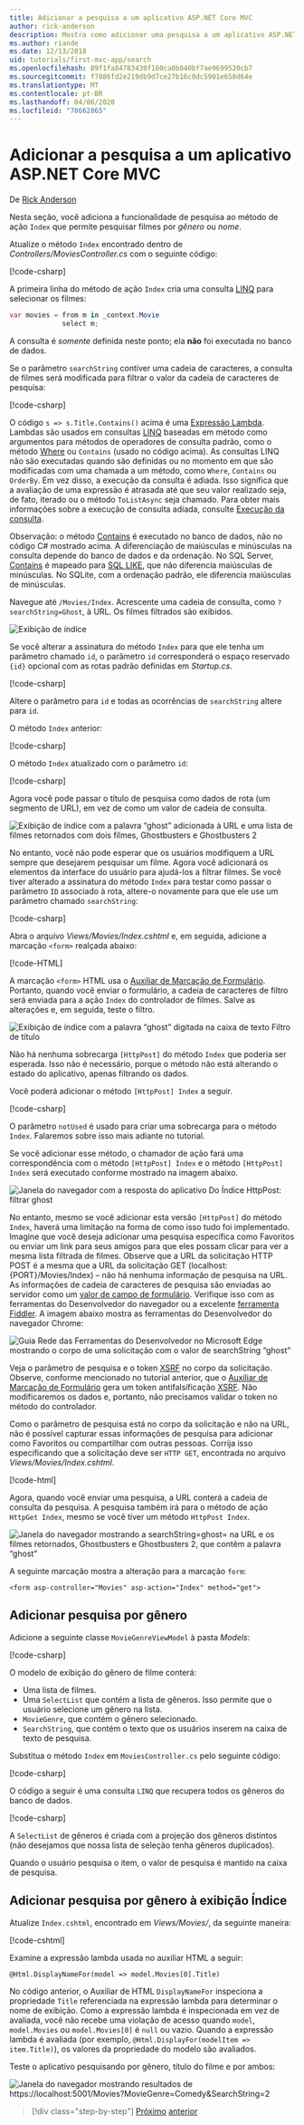 ```yaml
---
title: Adicionar a pesquisa a um aplicativo ASP.NET Core MVC
author: rick-anderson
description: Mostra como adicionar uma pesquisa a um aplicativo ASP.NET Core MVC básico
ms.author: riande
ms.date: 12/13/2018
uid: tutorials/first-mvc-app/search
ms.openlocfilehash: 89f1fa84783430f160ca0b840bf7ae9699520cb7
ms.sourcegitcommit: f7886fd2e219db9d7ce27b16c0dc5901e658d64e
ms.translationtype: MT
ms.contentlocale: pt-BR
ms.lasthandoff: 04/06/2020
ms.locfileid: "78662865"
---
```

# <a name="add-search-to-an-aspnet-core-mvc-app"></a>Adicionar a pesquisa a um aplicativo ASP.NET Core MVC

De [Rick Anderson](https://twitter.com/RickAndMSFT)

Nesta seção, você adiciona a funcionalidade de pesquisa ao método de ação `Index` que permite pesquisar filmes por *gênero* ou *nome*.

Atualize o método `Index` encontrado dentro de *Controllers/MoviesController.cs* com o seguinte código:

[!code-csharp[](~/tutorials/first-mvc-app/start-mvc/sample/MvcMovie/Controllers/MoviesController.cs?name=snippet_1stSearch)]

A primeira linha do método de ação `Index` cria uma consulta [LINQ](/dotnet/standard/using-linq) para selecionar os filmes:

```csharp
var movies = from m in _context.Movie
             select m;
```

A consulta é *somente* definida neste ponto; ela **não** foi executada no banco de dados.

Se o parâmetro `searchString` contiver uma cadeia de caracteres, a consulta de filmes será modificada para filtrar o valor da cadeia de caracteres de pesquisa:

[!code-csharp[](~/tutorials/first-mvc-app/start-mvc/sample/MvcMovie/Controllers/MoviesController.cs?name=snippet_SearchNull2)]

O código `s => s.Title.Contains()` acima é uma [Expressão Lambda](/dotnet/csharp/programming-guide/statements-expressions-operators/lambda-expressions). Lambdas são usados em consultas [LINQ](/dotnet/standard/using-linq) baseadas em método como argumentos para métodos de operadores de consulta padrão, como o método [Where](/dotnet/api/system.linq.enumerable.where) ou `Contains` (usado no código acima). As consultas LINQ não são executadas quando são definidas ou no momento em que são modificadas com uma chamada a um método, como `Where`, `Contains` ou `OrderBy`. Em vez disso, a execução da consulta é adiada.  Isso significa que a avaliação de uma expressão é atrasada até que seu valor realizado seja, de fato, iterado ou o método `ToListAsync` seja chamado. Para obter mais informações sobre a execução de consulta adiada, consulte [Execução da consulta](/dotnet/framework/data/adonet/ef/language-reference/query-execution).

Observação: o método [Contains](/dotnet/api/system.data.objects.dataclasses.entitycollection-1.contains) é executado no banco de dados, não no código C# mostrado acima. A diferenciação de maiúsculas e minúsculas na consulta depende do banco de dados e da ordenação. No SQL Server, [Contains](/dotnet/api/system.data.objects.dataclasses.entitycollection-1.contains) é mapeado para [SQL LIKE](/sql/t-sql/language-elements/like-transact-sql), que não diferencia maiúsculas de minúsculas. No SQLite, com a ordenação padrão, ele diferencia maiúsculas de minúsculas.

Navegue até `/Movies/Index`. Acrescente uma cadeia de consulta, como `?searchString=Ghost`, à URL. Os filmes filtrados são exibidos.

![Exibição de índice](~/tutorials/first-mvc-app/search/_static/ghost.png)

Se você alterar a assinatura do método `Index` para que ele tenha um parâmetro chamado `id`, o parâmetro `id` corresponderá o espaço reservado `{id}` opcional com as rotas padrão definidas em *Startup.cs*.

[!code-csharp[](~/tutorials/first-mvc-app/start-mvc/sample/MvcMovie/Startup.cs?highlight=5&name=snippet_1)]

Altere o parâmetro para `id` e todas as ocorrências de `searchString` altere para `id`.

O método `Index` anterior:

[!code-csharp[](~/tutorials/first-mvc-app/start-mvc/sample/MvcMovie/Controllers/MoviesController.cs?highlight=1,6,8&name=snippet_1stSearch)]

O método `Index` atualizado com o parâmetro `id`:

[!code-csharp[](~/tutorials/first-mvc-app/start-mvc/sample/MvcMovie/Controllers/MoviesController.cs?highlight=1,6,8&name=snippet_SearchID)]

Agora você pode passar o título de pesquisa como dados de rota (um segmento de URL), em vez de como um valor de cadeia de consulta.

![Exibição de índice com a palavra “ghost” adicionada à URL e uma lista de filmes retornados com dois filmes, Ghostbusters e Ghostbusters 2](~/tutorials/first-mvc-app/search/_static/g2.png)

No entanto, você não pode esperar que os usuários modifiquem a URL sempre que desejarem pesquisar um filme. Agora você adicionará os elementos da interface do usuário para ajudá-los a filtrar filmes. Se você tiver alterado a assinatura do método `Index` para testar como passar o parâmetro `ID` associado à rota, altere-o novamente para que ele use um parâmetro chamado `searchString`:

[!code-csharp[](~/tutorials/first-mvc-app/start-mvc/sample/MvcMovie/Controllers/MoviesController.cs?highlight=1,6,8&name=snippet_1stSearch)]

Abra o arquivo *Views/Movies/Index.cshtml* e, em seguida, adicione a marcação `<form>` realçada abaixo:

[!code-HTML[](~/tutorials/first-mvc-app/start-mvc/sample/MvcMovie/Views/Movies/IndexForm1.cshtml?highlight=10-16&range=4-21)]

A marcação `<form>` HTML usa o [Auxiliar de Marcação de Formulário](xref:mvc/views/working-with-forms). Portanto, quando você enviar o formulário, a cadeia de caracteres de filtro será enviada para a ação `Index` do controlador de filmes. Salve as alterações e, em seguida, teste o filtro.

![Exibição de índice com a palavra “ghost” digitada na caixa de texto Filtro de título](~/tutorials/first-mvc-app/search/_static/filter.png)

Não há nenhuma sobrecarga `[HttpPost]` do método `Index` que poderia ser esperada. Isso não é necessário, porque o método não está alterando o estado do aplicativo, apenas filtrando os dados.

Você poderá adicionar o método `[HttpPost] Index` a seguir.

[!code-csharp[](~/tutorials/first-mvc-app/start-mvc/sample/MvcMovie/Controllers/MoviesController.cs?highlight=1&name=snippet_SearchPost)]

O parâmetro `notUsed` é usado para criar uma sobrecarga para o método `Index`. Falaremos sobre isso mais adiante no tutorial.

Se você adicionar esse método, o chamador de ação fará uma correspondência com o método `[HttpPost] Index` e o método `[HttpPost] Index` será executado conforme mostrado na imagem abaixo.

![Janela do navegador com a resposta do aplicativo Do Índice HttpPost: filtrar ghost](~/tutorials/first-mvc-app/search/_static/fo.png)

No entanto, mesmo se você adicionar esta versão `[HttpPost]` do método `Index`, haverá uma limitação na forma de como isso tudo foi implementado. Imagine que você deseja adicionar uma pesquisa específica como Favoritos ou enviar um link para seus amigos para que eles possam clicar para ver a mesma lista filtrada de filmes. Observe que a URL da solicitação HTTP POST é a mesma que a URL da solicitação GET (localhost:{PORT}/Movies/Index) – não há nenhuma informação de pesquisa na URL. As informações de cadeia de caracteres de pesquisa são enviadas ao servidor como um [valor de campo de formulário](https://developer.mozilla.org/docs/Learn/HTML/Forms/Sending_and_retrieving_form_data). Verifique isso com as ferramentas do Desenvolvedor do navegador ou a excelente [ferramenta Fiddler](https://www.telerik.com/fiddler). A imagem abaixo mostra as ferramentas do Desenvolvedor do navegador Chrome:

![Guia Rede das Ferramentas do Desenvolvedor no Microsoft Edge mostrando o corpo de uma solicitação com o valor de searchString “ghost”](~/tutorials/first-mvc-app/search/_static/f12_rb.png)

Veja o parâmetro de pesquisa e o token [XSRF](xref:security/anti-request-forgery) no corpo da solicitação. Observe, conforme mencionado no tutorial anterior, que o [Auxiliar de Marcação de Formulário](xref:mvc/views/working-with-forms) gera um token antifalsificação [XSRF](xref:security/anti-request-forgery). Não modificaremos os dados e, portanto, não precisamos validar o token no método do controlador.

Como o parâmetro de pesquisa está no corpo da solicitação e não na URL, não é possível capturar essas informações de pesquisa para adicionar como Favoritos ou compartilhar com outras pessoas. Corrija isso especificando que a solicitação deve ser `HTTP GET`, encontrada no arquivo *Views/Movies/Index.cshtml*.

[!code-html[](~/tutorials/first-mvc-app/start-mvc/sample/MvcMovie22/Views/Movies/IndexGet.cshtml?highlight=12&range=1-23)]

Agora, quando você enviar uma pesquisa, a URL conterá a cadeia de consulta da pesquisa. A pesquisa também irá para o método de ação `HttpGet Index`, mesmo se você tiver um método `HttpPost Index`.

![Janela do navegador mostrando a searchString=ghost= na URL e os filmes retornados, Ghostbusters e Ghostbusters 2, que contêm a palavra “ghost”](~/tutorials/first-mvc-app/search/_static/search_get.png)

A seguinte marcação mostra a alteração para a marcação `form`:

```cshtml
<form asp-controller="Movies" asp-action="Index" method="get">
```

## <a name="add-search-by-genre"></a>Adicionar pesquisa por gênero

Adicione a seguinte classe `MovieGenreViewModel` à pasta *Models*:

[!code-csharp[](~/tutorials/first-mvc-app/start-mvc/sample/MvcMovie/Models/MovieGenreViewModel.cs)]

O modelo de exibição do gênero de filme conterá:

* Uma lista de filmes.
* Uma `SelectList` que contém a lista de gêneros. Isso permite que o usuário selecione um gênero na lista.
* `MovieGenre`, que contém o gênero selecionado.
* `SearchString`, que contém o texto que os usuários inserem na caixa de texto de pesquisa.

Substitua o método `Index` em `MoviesController.cs` pelo seguinte código:

[!code-csharp[](~/tutorials/first-mvc-app/start-mvc/sample/MvcMovie22/Controllers/MoviesController.cs?name=snippet_SearchGenre)]

O código a seguir é uma consulta `LINQ` que recupera todos os gêneros do banco de dados.

[!code-csharp[](~/tutorials/first-mvc-app/start-mvc/sample/MvcMovie22/Controllers/MoviesController.cs?name=snippet_LINQ)]

A `SelectList` de gêneros é criada com a projeção dos gêneros distintos (não desejamos que nossa lista de seleção tenha gêneros duplicados).

Quando o usuário pesquisa o item, o valor de pesquisa é mantido na caixa de pesquisa.

## <a name="add-search-by-genre-to-the-index-view"></a>Adicionar pesquisa por gênero à exibição Índice

Atualize `Index.cshtml`, encontrado em *Views/Movies/*, da seguinte maneira:

[!code-cshtml[](~/tutorials/first-mvc-app/start-mvc/sample/MvcMovie22/Views/Movies/IndexFormGenreNoRating.cshtml?highlight=1,15,16,17,19,28,31,34,37,43)]

Examine a expressão lambda usada no auxiliar HTML a seguir:

`@Html.DisplayNameFor(model => model.Movies[0].Title)`

No código anterior, o Auxiliar de HTML `DisplayNameFor` inspeciona a propriedade `Title` referenciada na expressão lambda para determinar o nome de exibição. Como a expressão lambda é inspecionada em vez de avaliada, você não recebe uma violação de acesso quando `model`, `model.Movies` ou `model.Movies[0]` é `null` ou vazio. Quando a expressão lambda é avaliada (por exemplo, `@Html.DisplayFor(modelItem => item.Title)`), os valores da propriedade do modelo são avaliados.

Teste o aplicativo pesquisando por gênero, título do filme e por ambos:

![Janela do navegador mostrando resultados de https://localhost:5001/Movies?MovieGenre=Comedy&SearchString=2](~/tutorials/first-mvc-app/search/_static/s2.png)

> [!div class="step-by-step"]
> [Próximo](controller-methods-views.md)
> [anterior](new-field.md)
